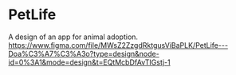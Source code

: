 # PetLife
A design of an app for animal adoption.
https://www.figma.com/file/MWsZ2ZzgdRktgusViBaPLK/PetLife---Doa%C3%A7%C3%A3o?type=design&node-id=0%3A1&mode=design&t=EQtMcbDfAvTIGstj-1
